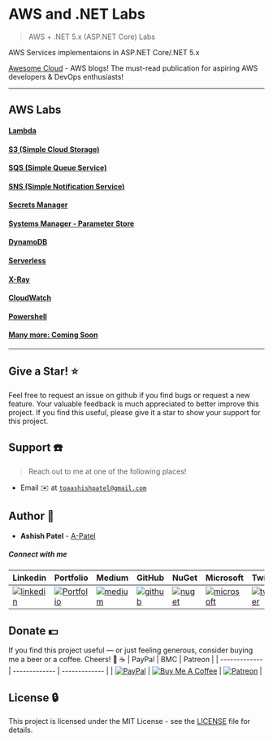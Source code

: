 # AWS and .NET Labs

> AWS + .NET 5.x (ASP.NET Core) Labs

AWS Services implementaions in ASP.NET Core/.NET 5.x



[Awesome Cloud](https://medium.com/awesome-cloud) - AWS blogs! The must-read publication for aspiring AWS developers & DevOps enthusiasts!





---


## AWS Labs





#### [Lambda](https://github.com/a-patel/aws-lambda-dotnet-labs)





#### [S3 (Simple Cloud Storage)](https://github.com/a-patel/aws-s3-dotnet-labs)





#### [SQS (Simple Queue Service)](https://github.com/a-patel/aws-sqs-dotnet-labs)





#### [SNS (Simple Notification Service)](https://github.com/a-patel/aws-sns-dotnet-labs)





#### [Secrets Manager](https://github.com/a-patel/aws-secrets-manager-dotnet-labs)





#### [Systems Manager - Parameter Store](https://github.com/a-patel/aws-systems-manager-dotnet-labs)





#### [DynamoDB](https://github.com/a-patel/aws-dynamodb-dotnet-labs)





#### [Serverless](https://github.com/a-patel/aws-serverless-dotnet-labs)





#### [X-Ray](https://github.com/a-patel/aws-xray-dotnet-labs)





#### [CloudWatch](https://github.com/a-patel/aws-cloudwatch-dotnet-labs)





#### [Powershell](https://github.com/a-patel/aws-powershell)





#### [Many more: Coming Soon]()




---





## Give a Star! :star:

Feel free to request an issue on github if you find bugs or request a new feature. Your valuable feedback is much appreciated to better improve this project. If you find this useful, please give it a star to show your support for this project.


## Support :telephone:

> Reach out to me at one of the following places!

- Email :envelope: at <a href="mailto:toaashishpatel@gmail.com" target="_blank">`toaashishpatel@gmail.com`</a>


## Author :boy:

* **Ashish Patel** - [A-Patel](https://github.com/a-patel)


##### Connect with me

| Linkedin | Portfolio | Medium | GitHub | NuGet | Microsoft | Twitter | Facebook | Instagram |
|----------|----------|----------|----------|----------|----------|----------|----------|----------|
| [![linkedin](https://img.icons8.com/ios-filled/96/000000/linkedin.png)](https://www.linkedin.com/in/iamaashishpatel) | [![Portfolio](https://img.icons8.com/wired/96/000000/domain.png)](https://aashishpatel.netlify.app/) | [![medium](https://img.icons8.com/ios-filled/96/000000/medium-monogram.png)](https://iamaashishpatel.medium.com) | [![github](https://img.icons8.com/ios-glyphs/96/000000/github.png)](https://github.com/a-patel) | [![nuget](https://img.icons8.com/windows/96/000000/nuget.png)](https://nuget.org/profiles/iamaashishpatel) | [![microsoft](https://img.icons8.com/ios-filled/90/000000/microsoft.png)](https://docs.microsoft.com/en-us/users/iamaashishpatel) | [![twitter](https://img.icons8.com/ios-filled/96/000000/twitter.png)](https://twitter.com/aashish_mrcool) | [![facebook](https://img.icons8.com/ios-filled/90/000000/facebook.png)](https://www.facebook.com/aashish.mrcool) | [![instagram](https://img.icons8.com/ios-filled/90/000000/instagram-new.png)](https://www.instagram.com/iamaashishpatel/) |


## Donate :dollar:

If you find this project useful — or just feeling generous, consider buying me a beer or a coffee. Cheers! :beers: :coffee:
| PayPal | BMC | Patreon |
| ------------- | ------------- | ------------- |
| [![PayPal](https://www.paypalobjects.com/webstatic/en_US/btn/btn_donate_pp_142x27.png)](https://www.paypal.me/iamaashishpatel) | [![Buy Me A Coffee](https://www.buymeacoffee.com/assets/img/custom_images/orange_img.png)](https://www.buymeacoffee.com/iamaashishpatel) | [![Patreon](https://c5.patreon.com/external/logo/become_a_patron_button.png)](https://www.patreon.com/iamaashishpatel) |


## License :lock:

This project is licensed under the MIT License - see the [LICENSE](LICENSE) file for details.

